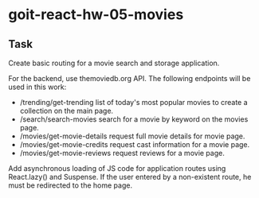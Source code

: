 # goit-react-hw-05-movies

## Task

Create basic routing for a movie search and storage application.

For the backend, use themoviedb.org API. The following endpoints will be used in this work:
- /trending/get-trending list of today's most popular movies to create a collection on the main page.
- /search/search-movies search for a movie by keyword on the movies page.
- /movies/get-movie-details request full movie details for movie page.
- /movies/get-movie-credits request cast information for a movie page.
- /movies/get-movie-reviews request reviews for a movie page.

Add asynchronous loading of JS code for application routes using React.lazy() and Suspense.
If the user entered by a non-existent route, he must be redirected to the home page.
